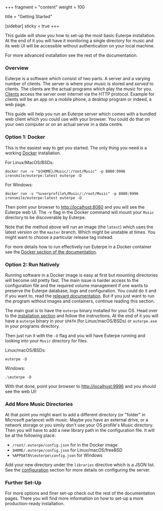 +++
fragment = "content"
weight = 100

title = "Getting Started"

[sidebar]
  sticky = true
+++

This guide will show you how to set-up the most basic Euterpe installation. At the end of it you will have it monitoring a single directory for music and its web UI will be accessible without authentication on your local machine.

For more advanced installation see the rest of the documentation.

### Overview

Euterpe is a software which consist of two parts. A server and a varying number of clients. The server is where your music is stored and _served_ to clients. The clients are the actual programs which play the music for you. [Clients](/clients) access the server over internet via the HTTP protocol. Example for clients will be an app on a mobile phone, a desktop program or indeed, a web page.

This guide will help you run an Euterpe server which comes with a bundled web client which you could use with your browser. You could do that on your own computer or on an actual server in a data centre.

### Option 1: Docker

This is the easiest way to get you started. The only thing you need is a working [Docker](https://www.docker.com/) installation.

For Linux/MacOS/BSDs:

```
docker run -v "${HOME}/Music/:/root/Music" -p 8080:9996 ironsmile/euterpe:latest euterpe -D
```

For Windows:

```
docker run -v "%userprofile%/Music/:/root/Music" -p 8080:9996 ironsmile/euterpe:latest euterpe -D
```

Then point your browser to [http://localhost:8080](http://localhost:8080) and you will see the Euterpe web UI. The -v flag in the Docker command will mount your `Music` directory to be discoverable by Euterpe.

Note that the method above will run an image (the `latest`) which uses the latest version on the `master` branch. Which might be unstable at times. You might want to choose a particular release tag instead.

For more details how to run effectively run Euterpe in a Docker container see the [Docker section of the documentation](/docs/docker).

### Option 2: Run Natively

Running software in a Docker image is easy at first but mounting directories will become old pretty fast. The main issue is harder access to the configuration file and the required volume management if one wants to preserve the Euterpe database, logs and configuration. You could do it and if you want to, read the [relevant documentation](/docs/docker). But if you just want to run the program without images and containers, continue reading this section.

The main goal is to have the `euterpe` binary installed for your OS. Head over to the [installation section](/docs/installation) and follow the instructions. At the end of it you will have a `euterpe` binary in your `$PATH` (for Linux/macOS/BSDs) or `euterpe.exe` in your programs directory.

Then just run it with the `-D` flag and you will have Euterpe running and looking into your `Music` directory for files.

Linux/macOS/BSDs:

```
euterpe -D
```

Windows:

```
.\euterpe -D
```

With that done, point your browser to [http://localhost:9996](http://localhost:9996) and you should see the web UI!

### Add More Music Directories

At that point you might want to add a different directory (or "folder" in Microsoft parlance) with music. Maybe you have an external drive, or a network storage or you simily don't use your OS profile's Music directory. Then you will have to add a new library path in the configuration file. It will be at the following place:

* `/root/.euterpe/config.json` for in the Docker image
* `$HOME/.euterpe/config.json` for Linux/macOS/freeBSD
* `%APPDATA%\euterpe\config.json` for Windows

Add your new directory under the `libraries` directive which is a JSON list. See the [configuration](/docs/configuration) section for more details on configuring the server.

### Further Set-Up

For more options and finer set-up check out the rest of the documentation pages. There you will find more information on how to set-up a more production-ready installation.
